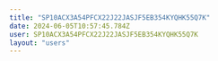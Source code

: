 ```yaml
---
title: "SP10ACX3A54PFCX22J22JASJF5EB354KYQHK55Q7K"
date: 2024-06-05T10:57:45.784Z
user: SP10ACX3A54PFCX22J22JASJF5EB354KYQHK55Q7K
layout: "users"
---
```

    